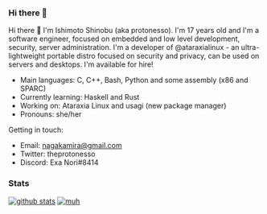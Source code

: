 ### Hi there 👋

Hi there 👋 I'm Ishimoto Shinobu (aka protonesso). I'm 17 years old and I'm a software engineer, focused on embedded and low level development, security, server administration.
I'm a developer of @ataraxialinux - an ultra-lightweight portable distro focused on security and privacy, can be used on servers and desktops. I'm available for hire!

 * Main languages: C, C++, Bash, Python and some assembly (x86 and SPARC)
 * Currently learning: Haskell and Rust
 * Working on: Ataraxia Linux and usagi (new package manager)
 * Pronouns: she/her

Getting in touch:
 * Email: nagakamira@gmail.com
 * Twitter: theprotonesso
 * Discord: Exa Nori#8414

### Stats
[![github stats](https://github-readme-stats.vercel.app/api?username=protonesso)](https://github.com/anuraghazra/github-readme-stats)
[![muh](https://github-readme-stats.vercel.app/api/top-langs/?username=protonesso&langs_count=8)](https://github.com/anuraghazra/github-readme-stats)
